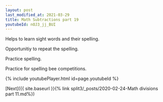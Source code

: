 ```yaml
---
layout: post
last_modified_at: 2021-03-29
title: Math Subtractions part 19
youtubeId: nOJ3_jj_BUI
---
```

 
 
Helps to learn sight words and their spelling.

Opportunitiy to repeat the spelling. 

Practice spelling. 
 
Practice for spelling bee competitions. 
 
{% include youtubePlayer.html id=page.youtubeId %}
 
 

[Next]({{ site.baseurl }}{% link  split3/_posts/2020-02-24-Math divisions part 11.md%})
 
